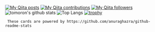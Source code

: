 [![My Qiita posts](https://qiita-badge.apiapi.app/s/tomoronn3/posts.svg)](http://qiita.com/tomoronn3)
[![My Qiita contributions](https://qiita-badge.apiapi.app/s/tomoronn3/contributions.svg)](http://qiita.com/tomoronn3)
[![My Qiita followers](https://qiita-badge.apiapi.app/s/tomoronn3/followers.svg)](http://qiita.com/tomoronn3)
![tomoron's github stats](https://github-readme-stats.vercel.app/api?username=tomoron&count_private=true&show_icons=true&theme=monokai)
![Top Langs](https://github-readme-stats.vercel.app/api/top-langs/?username=tomoron&theme=monokai)
[![trophy](https://github-profile-trophy.vercel.app/?username=tomoron)](https://github.com/tomoron/github-profile-trophy)

     These cards are powered by https://github.com/anuraghazra/github-readme-stats
<!--
**tomoron/tomoron** is a ✨ _special_ ✨ repository because its `README.md` (this file) appears on your GitHub profile.
